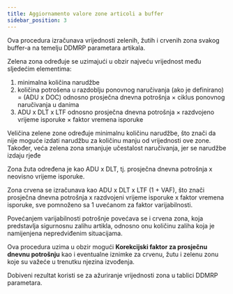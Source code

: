 ```yaml
---
title: Aggiornamento valore zone articoli a buffer
sidebar_position: 3
---
```


Ova procedura izračunava vrijednosti zelenih, žutih i crvenih zona svakog buffer-a na temelju DDMRP parametara artikala.

Zelena zona određuje se uzimajući u obzir najveću vrijednost među sljedećim elementima:   

1. minimalna količina narudžbe
2. količina potrošena u razdoblju ponovnog naručivanja (ako je definirano) = (ADU x DOC) odnosno prosječna dnevna potrošnja × ciklus ponovnog naručivanja u danima 
3. ADU x DLT x LTF odnosno prosječna dnevna potrošnja × razdvojeno vrijeme isporuke × faktor vremena isporuke

Veličina zelene zone određuje minimalnu količinu narudžbe, što znači da nije moguće izdati narudžbu za količinu manju od vrijednosti ove zone. Također, veća zelena zona smanjuje učestalost naručivanja, jer se narudžbe izdaju rjeđe

Zona žuta određena je kao ADU x DLT, tj. prosječna dnevna potrošnja x neovisno vrijeme isporuke.

Zona crvena se izračunava kao ADU x DLT x LTF (1 + VAF), što znači prosječna dnevna potrošnja x razdvojeni vrijeme isporuke x faktor vremena isporuke, sve pomnoženo sa 1 uvećanom za faktor varijabilnosti.

Povećanjem varijabilnosti potrošnje povećava se i crvena zona, koja predstavlja sigurnosnu zalihu artikla, odnosno onu količinu zaliha koja je namijenjena nepredviđenim situacijama.   

Ova procedura uzima u obzir mogući **Korekcijski faktor za prosječnu dnevnu potrošnju** kao i eventualne iznimke za crvenu, žutu i zelenu zonu koje su važeće u trenutku njezina izvođenja.   

Dobiveni rezultat koristi se za ažuriranje vrijednosti zona u tablici DDMRP parametara.  
